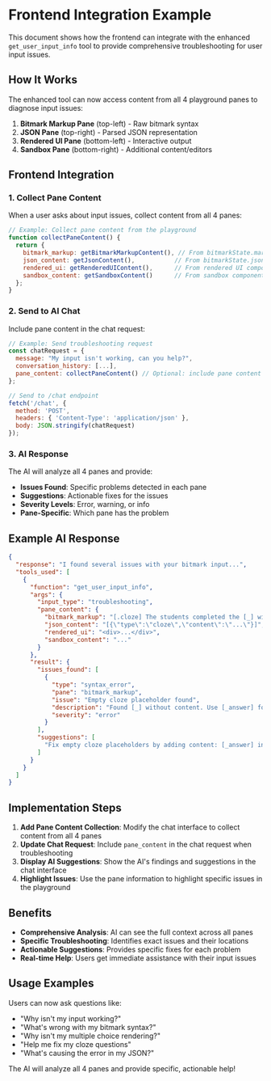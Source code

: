 # Frontend Integration Example

This document shows how the frontend can integrate with the enhanced `get_user_input_info` tool to provide comprehensive troubleshooting for user input issues.

## How It Works

The enhanced tool can now access content from all 4 playground panes to diagnose input issues:

1. **Bitmark Markup Pane** (top-left) - Raw bitmark syntax
2. **JSON Pane** (top-right) - Parsed JSON representation
3. **Rendered UI Pane** (bottom-left) - Interactive output
4. **Sandbox Pane** (bottom-right) - Additional content/editors

## Frontend Integration

### 1. Collect Pane Content

When a user asks about input issues, collect content from all 4 panes:

```javascript
// Example: Collect pane content from the playground
function collectPaneContent() {
  return {
    bitmark_markup: getBitmarkMarkupContent(), // From bitmarkState.markup
    json_content: getJsonContent(),           // From bitmarkState.jsonAsString
    rendered_ui: getRenderedUIContent(),      // From rendered UI component
    sandbox_content: getSandboxContent()      // From sandbox component
  };
}
```

### 2. Send to AI Chat

Include pane content in the chat request:

```javascript
// Example: Send troubleshooting request
const chatRequest = {
  message: "My input isn't working, can you help?",
  conversation_history: [...],
  pane_content: collectPaneContent() // Optional: include pane content
};

// Send to /chat endpoint
fetch('/chat', {
  method: 'POST',
  headers: { 'Content-Type': 'application/json' },
  body: JSON.stringify(chatRequest)
});
```

### 3. AI Response

The AI will analyze all 4 panes and provide:

- **Issues Found**: Specific problems detected in each pane
- **Suggestions**: Actionable fixes for the issues
- **Severity Levels**: Error, warning, or info
- **Pane-Specific**: Which pane has the problem

## Example AI Response

```json
{
  "response": "I found several issues with your bitmark input...",
  "tools_used": [
    {
      "function": "get_user_input_info",
      "args": {
        "input_type": "troubleshooting",
        "pane_content": {
          "bitmark_markup": "[.cloze] The students completed the [_] with...",
          "json_content": "[{\"type\":\"cloze\",\"content\":\"...\"}]",
          "rendered_ui": "<div>...</div>",
          "sandbox_content": "..."
        }
      },
      "result": {
        "issues_found": [
          {
            "type": "syntax_error",
            "pane": "bitmark_markup",
            "issue": "Empty cloze placeholder found",
            "description": "Found [_] without content. Use [_answer] format.",
            "severity": "error"
          }
        ],
        "suggestions": [
          "Fix empty cloze placeholders by adding content: [_answer] instead of [_]"
        ]
      }
    }
  ]
}
```

## Implementation Steps

1. **Add Pane Content Collection**: Modify the chat interface to collect content from all 4 panes
2. **Update Chat Request**: Include `pane_content` in the chat request when troubleshooting
3. **Display AI Suggestions**: Show the AI's findings and suggestions in the chat interface
4. **Highlight Issues**: Use the pane information to highlight specific issues in the playground

## Benefits

- **Comprehensive Analysis**: AI can see the full context across all panes
- **Specific Troubleshooting**: Identifies exact issues and their locations
- **Actionable Suggestions**: Provides specific fixes for each problem
- **Real-time Help**: Users get immediate assistance with their input issues

## Usage Examples

Users can now ask questions like:
- "Why isn't my input working?"
- "What's wrong with my bitmark syntax?"
- "Why isn't my multiple choice rendering?"
- "Help me fix my cloze questions"
- "What's causing the error in my JSON?"

The AI will analyze all 4 panes and provide specific, actionable help!
